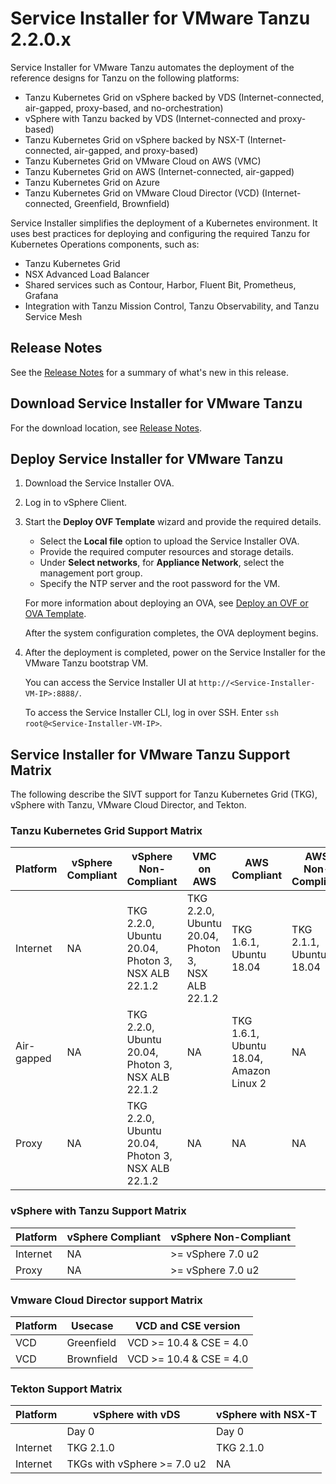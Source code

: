 # Service Installer for VMware Tanzu 2.2.0.x

Service Installer for VMware Tanzu automates the deployment of the reference designs for Tanzu on the following platforms:

- Tanzu Kubernetes Grid on vSphere backed by VDS (Internet-connected, air-gapped, proxy-based, and no-orchestration)
- vSphere with Tanzu backed by VDS (Internet-connected and proxy-based)
- Tanzu Kubernetes Grid on vSphere backed by NSX-T (Internet-connected, air-gapped, and proxy-based)
- Tanzu Kubernetes Grid on VMware Cloud on AWS (VMC)
- Tanzu Kubernetes Grid on AWS (Internet-connected, air-gapped)
- Tanzu Kubernetes Grid on Azure
- Tanzu Kubernetes Grid on VMware Cloud Director (VCD) (Internet-connected, Greenfield, Brownfield)

Service Installer simplifies the deployment of a Kubernetes environment. It uses best practices for deploying and configuring the required Tanzu for Kubernetes Operations components, such as:

- Tanzu Kubernetes Grid
- NSX Advanced Load Balancer
- Shared services such as Contour, Harbor, Fluent Bit, Prometheus, Grafana
- Integration with Tanzu Mission Control, Tanzu Observability, and Tanzu Service Mesh

## Release Notes
See the [Release Notes](WhatsNew.md) for a summary of what's new in this release.

## Download Service Installer for VMware Tanzu
For the download location, see [Release Notes](WhatsNew.md).

## Deploy Service Installer for VMware Tanzu

1. Download the Service Installer OVA.
1. Log in to vSphere Client.
1. Start the **Deploy OVF Template** wizard and provide the required details.
   - Select the **Local file** option to upload the Service Installer OVA.
   - Provide the required computer resources and storage details.
   - Under **Select networks**, for **Appliance Network**, select the management port group.
   - Specify the NTP server and the root password for the VM.

   For more information about deploying an OVA, see [Deploy an OVF or OVA Template](https://docs.vmware.com/en/VMware-vSphere/7.0/com.vmware.vsphere.vm_admin.doc/GUID-17BEDA21-43F6-41F4-8FB2-E01D275FE9B4.html).

   After the system configuration completes, the OVA deployment begins.

1. After the deployment is completed, power on the Service Installer for the VMware Tanzu bootstrap VM.

   You can access the Service Installer UI at `http://<Service-Installer-VM-IP>:8888/`.

   To access the Service Installer CLI, log in over SSH. Enter `ssh root@<Service-Installer-VM-IP>`.


## <a id=sivt-support> </a> Service Installer for VMware Tanzu Support Matrix
The following describe the SIVT support for Tanzu Kubernetes Grid (TKG), vSphere with Tanzu, VMware Cloud Director, and Tekton. 

### Tanzu Kubernetes Grid Support Matrix

| Platform     | vSphere Compliant | vSphere Non-Compliant                                         | VMC on AWS                                                   | AWS Compliant                                  | AWS Non-Compliant            | Azure                        |
|--------------|-------------------|---------------------------------------------------------------|--------------------------------------------------------------|------------------------------------------------|------------------------------|------------------------------|
| Internet     | NA                | TKG 2.2.0, <br> Ubuntu 20.04,<br>Photon 3,<br> NSX ALB 22.1.2 | TKG 2.2.0, <br> Ubuntu 20.04,<br>Photon 3,<br>NSX ALB 22.1.2 | TKG 1.6.1, <br>Ubuntu 18.04                    | TKG 2.1.1, <br> Ubuntu 18.04 | TKG 1.6.0, <br> Ubuntu 20.04 |
| Air-gapped   | NA                | TKG 2.2.0, <br>Ubuntu 20.04,<br> Photon 3,<br> NSX ALB 22.1.2 | NA                                                           | TKG 1.6.1,<br> Ubuntu 18.04,<br>Amazon Linux 2 | NA                           | TKG 1.6.0, <br> Ubuntu 20.04 |
| Proxy        | NA                | TKG 2.2.0,<br> Ubuntu 20.04,<br> Photon 3,<br> NSX ALB 22.1.2 | NA                                                           | NA                                             | NA                           | TKG 1.6.0, <br>Ubuntu 20.04  |


### vSphere with Tanzu Support Matrix

| Platform | vSphere Compliant | vSphere Non-Compliant |
|----------|-------------------|-----------------------|
| Internet | NA                | >= vSphere 7.0 u2     |
| Proxy    | NA                | >= vSphere 7.0 u2     |

### Vmware Cloud Director support Matrix

| Platform | Usecase    | VCD and CSE version     |
|----------|------------|-------------------------|
| VCD      | Greenfield | VCD >= 10.4 & CSE = 4.0 |
| VCD      | Brownfield | VCD >= 10.4 & CSE = 4.0 |

### Tekton Support Matrix

| Platform | vSphere with vDS            | vSphere with NSX-T |
|----------|-----------------------------|--------------------|
|          | Day 0                       | Day 0               |
| Internet | TKG 2.1.0                   | TKG 2.1.0          |
| Internet | TKGs with vSphere >= 7.0 u2 | NA                 |

